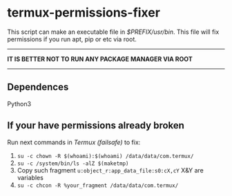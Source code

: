 # termux-permissions-fixer

This script can make an executable file in *$PREFIX/usr/bin*. This file will fix permissions if you run apt, pip or etc via root.
***
**IT IS BETTER NOT TO RUN ANY PACKAGE MANAGER VIA ROOT**
***
## Dependences
Python3
## If your have permissions already broken
Run next commands in *Termux (failsafe)* to fix:
1. ```su -c chown -R $(whoami):$(whoami) /data/data/com.termux/```
2. ```su -c /system/bin/ls -alZ $(maketmp)```
3. Copy such fragment ```u:object_r:app_data_file:s0:cX,cY``` X&Y are variables
4. ```su -c chcon -R %your_fragment /data/data/com.termux/```